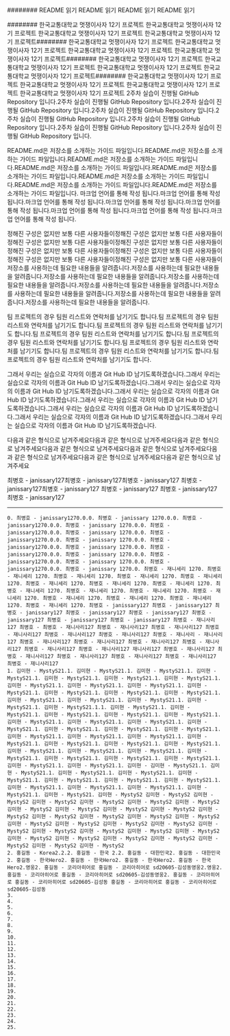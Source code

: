 ######## README 읽기 README 읽기 README 읽기 README 읽기

######## 한국교통대학교 멋쟁이사자 12기 프로젝트 한국교통대학교 멋쟁이사자 12기 프로젝트 한국교통대학교 멋쟁이사자 12기 프로젝트 한국교통대학교 멋쟁이사자 12기 프로젝트######## 한국교통대학교 멋쟁이사자 12기 프로젝트 한국교통대학교 멋쟁이사자 12기 프로젝트 한국교통대학교 멋쟁이사자 12기 프로젝트 한국교통대학교 멋쟁이사자 12기 프로젝트######## 한국교통대학교 멋쟁이사자 12기 프로젝트 한국교통대학교 멋쟁이사자 12기 프로젝트 한국교통대학교 멋쟁이사자 12기 프로젝트 한국교통대학교 멋쟁이사자 12기 프로젝트######## 한국교통대학교 멋쟁이사자 12기 프로젝트 한국교통대학교 멋쟁이사자 12기 프로젝트 한국교통대학교 멋쟁이사자 12기 프로젝트 한국교통대학교 멋쟁이사자 12기 프로젝트
2주차 실습이 진행될 GitHub Repository 입니다.2주차 실습이 진행될 GitHub Repository 입니다.2주차 실습이 진행될 GitHub Repository 입니다.2주차 실습이 진행될 GitHub Repository 입니다.2주차 실습이 진행될 GitHub Repository 입니다.2주차 실습이 진행될 GitHub Repository 입니다.2주차 실습이 진행될 GitHub Repository 입니다.2주차 실습이 진행될 GitHub Repository 입니다.

README.md은 저장소를 소개하는 가이드 파일입니다.README.md은 저장소를 소개하는 가이드 파일입니다.README.md은 저장소를 소개하는 가이드 파일입니다.README.md은 저장소를 소개하는 가이드 파일입니다.README.md은 저장소를 소개하는 가이드 파일입니다.README.md은 저장소를 소개하는 가이드 파일입니다.README.md은 저장소를 소개하는 가이드 파일입니다.README.md은 저장소를 소개하는 가이드 파일입니다.
마크업 언어를 통해 작성 됩니다.마크업 언어를 통해 작성 됩니다.마크업 언어를 통해 작성 됩니다.마크업 언어를 통해 작성 됩니다.마크업 언어를 통해 작성 됩니다.마크업 언어를 통해 작성 됩니다.마크업 언어를 통해 작성 됩니다.마크업 언어를 통해 작성 됩니다.

정해진 구성은 없지만 보통 다른 사용자들이정해진 구성은 없지만 보통 다른 사용자들이정해진 구성은 없지만 보통 다른 사용자들이정해진 구성은 없지만 보통 다른 사용자들이정해진 구성은 없지만 보통 다른 사용자들이정해진 구성은 없지만 보통 다른 사용자들이정해진 구성은 없지만 보통 다른 사용자들이정해진 구성은 없지만 보통 다른 사용자들이
저장소를 사용하는데 필요한 내용들을 알려줍니다.저장소를 사용하는데 필요한 내용들을 알려줍니다.저장소를 사용하는데 필요한 내용들을 알려줍니다.저장소를 사용하는데 필요한 내용들을 알려줍니다.저장소를 사용하는데 필요한 내용들을 알려줍니다.저장소를 사용하는데 필요한 내용들을 알려줍니다.저장소를 사용하는데 필요한 내용들을 알려줍니다.저장소를 사용하는데 필요한 내용들을 알려줍니다.

팀 프로젝트의 경우 팀원 리스트와 연락처를 남기기도 합니다.팀 프로젝트의 경우 팀원 리스트와 연락처를 남기기도 합니다.팀 프로젝트의 경우 팀원 리스트와 연락처를 남기기도 합니다.팀 프로젝트의 경우 팀원 리스트와 연락처를 남기기도 합니다.팀 프로젝트의 경우 팀원 리스트와 연락처를 남기기도 합니다.팀 프로젝트의 경우 팀원 리스트와 연락처를 남기기도 합니다.팀 프로젝트의 경우 팀원 리스트와 연락처를 남기기도 합니다.팀 프로젝트의 경우 팀원 리스트와 연락처를 남기기도 합니다.

그래서 우리는 실습으로 각자의 이름과 Git Hub ID 남기도록하겠습니다.그래서 우리는 실습으로 각자의 이름과 Git Hub ID 남기도록하겠습니다.그래서 우리는 실습으로 각자의 이름과 Git Hub ID 남기도록하겠습니다.그래서 우리는 실습으로 각자의 이름과 Git Hub ID 남기도록하겠습니다.그래서 우리는 실습으로 각자의 이름과 Git Hub ID 남기도록하겠습니다.그래서 우리는 실습으로 각자의 이름과 Git Hub ID 남기도록하겠습니다.그래서 우리는 실습으로 각자의 이름과 Git Hub ID 남기도록하겠습니다.그래서 우리는 실습으로 각자의 이름과 Git Hub ID 남기도록하겠습니다.

다음과 같은 형식으로 남겨주세요다음과 같은 형식으로 남겨주세요다음과 같은 형식으로 남겨주세요다음과 같은 형식으로 남겨주세요다음과 같은 형식으로 남겨주세요다음과 같은 형식으로 남겨주세요다음과 같은 형식으로 남겨주세요다음과 같은 형식으로 남겨주세요

최병호 - janissary127최병호 - janissary127최병호 - janissary127 최병호 - janissary127최병호 - janissary127 최병호 - janissary127 최병호 - janissary127 최병호 - janissary127

------------------------
    0. 최병호 - janissary1270.0.0. 최병호 - janissary 1270.0.0. 최병호 - janissary1270.0.0. 최병호 - janissary 1270.0.0. 최병호 - janissary1270.0.0. 최병호 - janissary 1270.0.0. 최병호 - janissary1270.0.0. 최병호 - janissary 1270.0.0. 최병호 - janissary1270.0.0. 최병호 - janissary 1270.0.0. 최병호 - janissary1270.0.0. 최병호 - janissary 1270.0.0. 최병호 - janissary1270.0.0. 최병호 - janissary 1270.0.0. 최병호 - janissary1270.0.0. 최병호 - janissary 1270.0. 최병호 - 재니세리 1270. 최병호 - 재니세리 1270. 최병호 - 재니세리 1270. 최병호 - 재니세리 1270. 최병호 - 재니세리 1270. 최병호 - 재니세리 1270. 최병호 - 재니세리 1270. 최병호 - 재니세리 1270. 최병호 - 재니세리 1270. 최병호 - 재니세리 1270. 최병호 - 재니세리 1270. 최병호 - 재니세리 1270. 최병호 - 재니세리 1270. 최병호 - 재니세리 1270. 최병호 - 재니세리 1270. 최병호 - 재니세리 1270. 최병호 - janissary127 최병호 - janissary127 최병호 - janissary127 최병호 - janissary127 최병호 - janissary127 최병호 - janissary127 최병호 - janissary127 최병호 - janissary127 최병호 - 재니사리127 최병호 - 최병호 - 재니사리127 최병호 - 재니사리127 최병호 - 재니사리127 최병호 - 재니사리127 최병호 - 재니사리127 최병호 - 재니사리127 최병호 - 재니사리 - 재니사리127 최병호 - 재니사리127 최병호 - 재니사리127 최병호 - 재니사리127 최병호 - 재니사리127 최병호 - 재니사리127 최병호 - 재니사리127 재니사리127 최병호 - 재니사리127 최병호 - 재니사리127 최병호 - 재니사리127 최병호 - 재니사리127 최병호 - 재니사리127 최병호 - 재니사리127
    1. 김미현 - MystyS21.1. 김미현 - MystyS21.1. 김미현 - MystyS21.1. 김미현 - MystyS21.1. 김미현 - MystyS21.1. 김미현 - MystyS21.1. 김미현 - MystyS21.1. 김미현 - MystyS21.1. 김미현 - MystyS21.1. 김미현 - MystyS21.1. 김미현 - MystyS21.1. 김미현 - MystyS21.1. 김미현 - MystyS21.1. 김미현 - MystyS21.1. 김미현 - MystyS21.1. 김미현 - MystyS21.1. 김미현 - MystyS21.1. 김미현 - MystyS21.1. 김미현 - MystyS21.1.1. 김미현 - MystyS21.1. 김미현 - MystyS21.1. 김미현 - MystyS21.1. 김미현 - MystyS21.1. 김미현 - MystyS21.1. 김미현 - MystyS21.1. 김미현 - MystyS21.1. 김미현 - MystyS21.1. 김미현 - MystyS21.1. 김미현 - MystyS21.1. 김미현 - MystyS21.1. 김미현 - MystyS21.1. 김미현 - MystyS21.1. 김미현 - MystyS21.1. 김미현 - MystyS21.1. 김미현 - MystyS21.1. 김미현 - MystyS21.1. 김미현 - MystyS21.1. 김미현 - MystyS21.1. 김미현 - MystyS21.1. 김미현 - MystyS21.1. 김미현 - MystyS21.1. 김미현 - MystyS21.1. 김미현 - MystyS21.1. 김미현 - MystyS21.1. 김미현 - MystyS21.1. 김미현 - MystyS21.1. 김미현 - MystyS21.1. 김미현 - 김미현 - MystyS21.1. 김미현 - MystyS21.1. 김미현 - MystyS21.1. 김미현 - MystyS21.1. 김미현 - MystyS21.1. 김미현 - MystyS21.1. 김미현 - MystyS21.1. 김미현 - MystyS21.1. 김미현 - MystyS21.1. 김미현 - MystyS21.1. 김미현 - MystyS21.1. 김미현 - MystyS21.1. 김미현 - MystyS21. 김미현 - MystyS2 김미현 - MystyS2 김미현 - MystyS2 김미현 - MystyS2 김미현 - MystyS2 김미현 - MystyS2 김미현 - MystyS2 김미현 - MystyS2 김미현 - MystyS2 김미현 - MystyS2 김미현 - MystyS2 김미현 - MystyS2 김미현 - MystyS2 김미현 - MystyS2 김미현 - MystyS2 김미현 - MystyS2 김미현 - MystyS2 김미현 - MystyS2 김미현 - MystyS2 김미현 - MystyS2 김미현 - MystyS2 김미현 - MystyS2 김미현 - MystyS2 김미현 - MystyS2 김미현 - MystyS2 김미현 - MystyS2 김미현 - MystyS2 김미현 - MystyS2 김미현 - MystyS2 김미현 - MystyS2 김미현 - MystyS2 김미현 - MystyS2
    2. 홍길동 - Korea2.2.2. 홍길동 - 한국 2.2. 홍길동 - 대한민국2. 홍길동 - 대한민국2. 홍길동 - 한국Hero2. 홍길동 - 한국Hero2. 홍길동 - 한국Hero2. 홍길동 - 한국Hero2.영웅2. 홍길동 - 코리아히어로 홍길동 - 코리아히어로 sd20605-김성동영웅2.영웅2. 홍길동 - 코리아히어로 홍길동 - 코리아히어로 sd20605-김성동영웅2. 홍길동 - 코리아히어로 홍길동 - 코리아히어로 sd20605-김성동 홍길동 - 코리아히어로 홍길동 - 코리아히어로 sd20605-김성동
    3.  
    4.          
    5.  
    6.  
    7.  
    8.  
    9.  
    10. 
    11.
    12.
    13.
    14.
    15.
    16.
    17.
    18.
    19.
    20.
    21.
    22.
    23.
    24.
    25.
